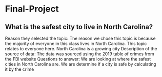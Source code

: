 # Final-Project
## **What is the safest city to live in North Carolina?**

Reason they selected the topic: The reason we chose this topic is because the majority of everyone in this class lives in North Carolina. This topic relates to everyone here. North Carolina is a growing city
Description of the source of data: The data was sourced using the 2019 table of crimes from the FBI website
Questions to answer:
We are looking at where the safest cities in North Carolina are. We are determine if a city is safe by calculating it by the crime 
